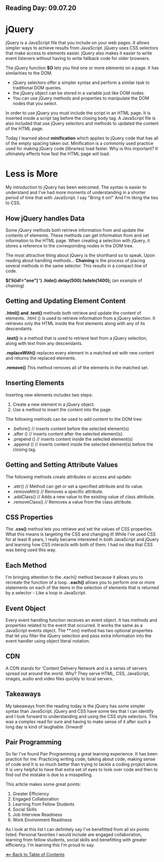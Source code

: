 ## Reading Day: 09.07.20

# jQuery
jQuery is a JavaScript file that you include on your web pages. It allows simpler ways to achieve results from JavaScript. jQuery uses CSS selectors that make access to elements easier. jQuery also makes it easier to write event listeners without having to write fallback code for older browsers.

The jQuery function **$()** lets you find one or more elements on a page.
It has similarities to the DOM.
- jQuery selectors offer a simpler syntax and perform a similar task to traditional DOM queries.
- the jQuery object can be stored in a variable just like DOM nodes.
- You can use jQuery methods and properties to manipulate the DOM nodes that you select.  

In order to use jQuery you must include the script in an HTML page. It is inserted inside a script tag before the closing body tag. A JavaScript file is also included that use jQuery selectors and methods to updated the content of the HTML page.

Today I learned about **minification** which applies to jQuery code that has all of the empty spacing taken out. Minification is a commonly used practice used for making jQuery code (libraries) load faster. Why is this important? It ultimately effects how fast the HTML page will load.

# Less is More
My introduction to jQuery has been welcomed. The syntax is easier to understand and I've had more moments of understanding in a shorter period of time that with JavaScript. I say "Bring it on!" And I'm liking the ties to CSS.  

## How jQuery handles Data
Some jQuery methods both retrieve information from and update the contents of elements. These methods can get information from and set information to the HTML page. When creating a selection with jQuery, it stores a reference to the corresponding nodes in the DOM tree.

The most attractive thing about jQuery is the shorthand so to speak. Upon reading about handling methods... **Chaining** is the process of placing several methods in the same selector. This results in a compact line of code.

**$('li{id!="one"] ') .hide().delay(500).fadeIn(1400);** (an example of chaining)

## Getting and Updating Element Content
**.html() and .text()** methods both retrieve and update the content of elements. .html () is used to retrieve information from a jQuery selection. It retrieves only the HTML inside the first elements along with any of its descendants.

**.text()** is a method that is used to retrieve text from a jQuery selection, along with text from any descendants. 

**.replaceWith()** replaces every element in a matched set with new content and returns the replaced elements.

**.remove()**
This method removes all of the elements in the matched set. 

## Inserting Elements
Inserting new elements includes two steps:
1. Create a new element in a jQuery object.
2. Use a method to insert the content into the page.

The following methods can be used to add content to the DOM tree:

- .before() // inserts content before the selected element(s)
- .after () // inserts content after the selected element(s)
- .prepend () // inserts content inside the selected element(s)
- .append () // inserts content inside the selected element(s) before the closing tag.

## Getting and Setting Attribute Values
The following methods create attributes or access and update:
- .attr() // Method can get or set a specified attribute and its value.
- .removeAttr() // Removes a specific attribute.
- .addClass() // Adds a new value to the existing value of class attribute.
- .removeClass() // Removes a value from the class attribute.

## CSS Properties
The **.css()** method lets you retrieve and set the values of CSS properties. What this means is targeting the CSS and changing it! While I've used CSS for at least 6 years, I really became interested in both JavaScript and jQuery and learning how CSS interacts with both of them. I had no idea that CSS was being used this way. 

## Each Method
I'm bringing attention to the .each() method because it allows you to recreate the function of a loop. **.each()** allows you to perform one or more statements on each of the items in the selection of elements  that is returned by a selector - Like a loop in JavaScript.

## Event Object
Every event handling function receives an event object. It has methods and properties related to the event that occurred. It works the same as a JavaScript events object. The **.on() method has two optional properties that let you filter the iQuery selection and pass extra information into the event handler using object literal notation.

## CDN
A CDN stands for 'Content Delivery Network and is a series of servers spread out around the world. Why? They serve HTML, CSS, JavaScript, images, audio and video files quickly to local servers.

## Takeaways
My takeaways from the reading today is the jQuery has some simpler syntax than JavaScript. jQuery and CSS have some ties that I can identify and I look forward to understanding and using the CSS style selectors. This was a complex read for sure and having to make sense of it after such a long day is kind of laughable. Onward!

## Pair Programming
So far I've found Pair Programming a great learning experience. It has been practice for me: Practicing writing code, talking about code, making sense of code and It is so much better than trying to tackle a coding project alone. It is very helpful to have that extra set of eyes to look over code and then to find out the mistake is due to a misspelling.

This article makes some great points:
1. Greater Efficiency
1. Engaged Collaboration
1. Learning from Fellow Students
1. Social Skills
1. Job Interview Readiness
1. Work Environment Readiness

As I look at this list I can definitely say I've benefitted from all six points listed. Personal favorites I would include are engaged collaboration, learning from fellow students, social skills and benefitting with greater efficiency. I'm learning this I'm proud to say.

[<== Back to Table of Contents](index.md)
